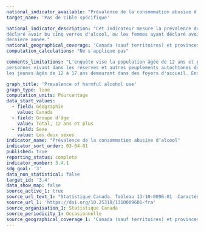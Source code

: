 ```yaml
---
national_indicator_available: "Prévalence de la consommation abusive d’alcool"
target_name: 'Pas de cible spécifique'

national_indicator_description: "Cet indicateur mesure la prévalence de la consommation abusive d’alcool. Par consommation abusive d'alcool, on entend les hommes qui ont 
déclaré avoir bu cinq verres d'alcool, ou les femmes ayant déclaré avoir bu quatre verres d'alcool, en une même occasion, au moins une fois par mois au cours de la 
dernière année."
national_geographical_coverage: 'Canada (sauf territoires) et provinces' 
computation_calculations: "Ne s'applique pas"

comments_limitations: "L'enquête vise la population âgée de 12 ans et plus vivant dans les dix provinces et les trois territoires. Sont exclus du champ de l'enquête les 
personnes vivant dans les réserves et autres peuplements autochtones des provinces, les membres à temps plein des Forces canadiennes, la population vivant en établissement et 
les jeunes âgés de 12 à 17 ans demeurant dans des foyers d'accueil. Ensemble, ces exclusions représentent moins de 3 % de la population canadienne âgée de 12 ans et plus."

graph_title: 'Prevalence of harmful alcohol use'
graph_type: line
computation_units: Pourcentage
data_start_values:
  - field: Géographie
    value: Canada
  - field: Groupe d'âge
    value: Total, 12 ans et plus
  - field: Sexe
    value: Les deux sexes
indicator_name: "Prévalence de la consommation abusive d’alcool"
indicator_sort_order: 03-04-01
published: true
reporting_status: complete
indicator_number: 3.4.1
sdg_goal: '3'
data_non_statistical: false
target_id: '3.4'
data_show_map: false
source_active_1: true
source_url_text_1: "Statistique Canada. Tableau 13-10-0096-01  Caractéristiques de la santé, estimations annuelles"
source_url_1: 'https://doi.org/10.25318/1310009601-fra'
source_organisation_1: Statistique Canada
source_periodicity_1: Occasionnelle
source_geographical_coverage_1: 'Canada (sauf territoires) et provinces'
---
```

